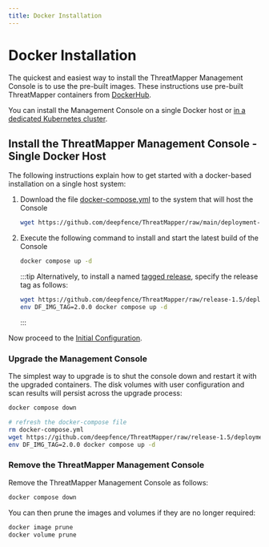 ```yaml
---
title: Docker Installation
---
```


# Docker Installation

The quickest and easiest way to install the ThreatMapper Management Console is to use the pre-built images.  These instructions use pre-built ThreatMapper containers from [DockerHub](https://hub.docker.com/u/deepfenceio).

You can install the Management Console on a single Docker host or [in a dedicated Kubernetes cluster](kubernetes).

## Install the ThreatMapper Management Console - Single Docker Host

The following instructions explain how to get started with a docker-based installation on a single host system:

1. Download the file [docker-compose.yml](https://github.com/deepfence/ThreatMapper/blob/main/deployment-scripts/docker-compose.yml) to the system that will host the Console

    ```bash
    wget https://github.com/deepfence/ThreatMapper/raw/main/deployment-scripts/docker-compose.yml
    ```

2. Execute the following command to install and start the latest build of the Console

    ```bash
    docker compose up -d
    ```

    :::tip
    Alternatively, to install a named [tagged release](https://github.com/deepfence/ThreatMapper/releases), specify the release tag as follows:

    ```bash
    wget https://github.com/deepfence/ThreatMapper/raw/release-1.5/deployment-scripts/docker-compose.yml
    env DF_IMG_TAG=2.0.0 docker compose up -d
    ```
    :::

Now proceed to the [Initial Configuration](initial-configuration).

### Upgrade the Management Console

The simplest way to upgrade is to shut the console down and restart it with the upgraded containers.  The disk volumes with user configuration and scan results will persist across the upgrade process:

```bash
docker compose down

# refresh the docker-compose file
rm docker-compose.yml
wget https://github.com/deepfence/ThreatMapper/raw/release-1.5/deployment-scripts/docker-compose.yml
env DF_IMG_TAG=2.0.0 docker compose up -d
```

### Remove the ThreatMapper Management Console

Remove the ThreatMapper Management Console as follows:

```bash
docker compose down
```

You can then prune the images and volumes if they are no longer required:

```bash
docker image prune
docker volume prune
```
